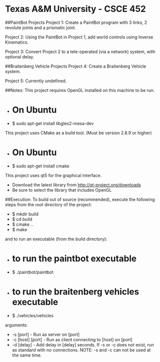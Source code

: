 Texas A&M University - CSCE 452
===============================

##PaintBot Projects
Project 1: Create a PaintBot program with 3 links, 2 revolute joints and a prismatic joint.

Project 2: Using the PaintBot in Project 1, add world controls using Inverse Kinematics.

Project 3: Convert Project 2 to a tele-operated (via a network) system, with optional delay.

##Braitenberg Vehicle Projects
Project 4: Create a Braitenberg Vehicle system.

Project 5: Currently undefined.

##Notes:
This project requires OpenGL installed on this machine to be run.
- # On Ubuntu
- $ sudo apt-get install libgles2-mesa-dev

This project uses CMake as a build tool.  (Must be version 2.8.9 or higher)
- # On Ubuntu
- $ sudo apt-get install cmake
	
	
This project uses qt5 for the graphical interface.
- Download the latest library from http://qt-project.org/downloads
- Be sure to select the library that includes OpenGL
	

##Execution:
To build out of source (recommended),
execute the following steps from the root directory of the project:
- $ mkdir build
- $ cd build
- $ cmake ..
- $ make

and to run an executable (from the build directory):
- # to run the paintbot executable
- $ ./paintbot/paintbot
- # to run the braitenberg vehicles executable
- $ ./vehicles/vehicles

arguments:
- -s [port]          - Run as server on [port]
- -c [host] [port]   - Run as client connecting to [host] on [port]
- -d [delay]         - Add delay in [delay] seconds.  If -s or -c does not exist, run as standard with no connections.  NOTE: -s and -c can not be used at the same time.
